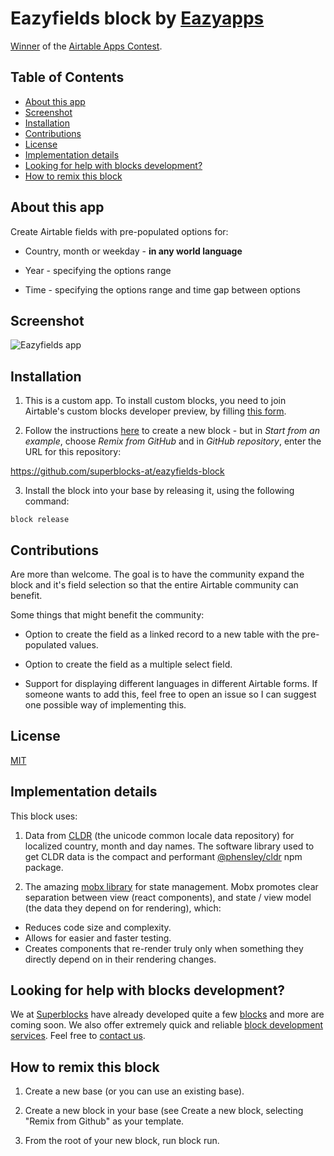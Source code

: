 # Eazyfields block by [Eazyapps](https://eazyapps.dev)

[Winner](https://devpost.com/software/superfields) of the [Airtable Apps Contest](https://airtable.devpost.com/).

## Table of Contents

- [About this app](#about-this-block)
- [Screenshot](#screenshot)
- [Installation](#installation)
- [Contributions](#contributions)
- [License](#license)
- [Implementation details](#implementation-details)
- [Looking for help with blocks development?](#looking-for-help-with-blocks-development?)
- [How to remix this block](#how-to-remix-this-block)

## About this app

Create Airtable fields with pre-populated options for:

- Country, month or weekday - **in any world language**

- Year - specifying the options range

- Time - specifying the options range and time gap between options

## Screenshot

![Eazyfields app](https://softr-prod.imgix.net/applications/9bfb7bc1-ef08-416a-acea-ed1eaedc2e1a/assets/3a67caa6-414a-4990-9891-839dc9b54669.png)

## Installation

1. This is a custom app. To install custom blocks, you need to join Airtable's custom blocks developer preview, by filling [this form](https://airtable.com/shrEvq5IlQqYxWkaS).

2. Follow the instructions [here](https://airtable.com/developers/blocks/guides/hello-world-tutorial#create-a-new-block) to create a new block - but in _Start from an example_, choose _Remix from GitHub_ and in _GitHub repository_, enter the URL for this repository:

https://github.com/superblocks-at/eazyfields-block

3. Install the block into your base by releasing it, using the following command:

```
block release
```

## Contributions

Are more than welcome. The goal is to have the community expand the block and it's field selection so that the entire Airtable community can benefit.

Some things that might benefit the community:

- Option to create the field as a linked record to a new table with the pre-populated values.

- Option to create the field as a multiple select field.

- Support for displaying different languages in different Airtable forms. If someone wants to add this, feel free to open an issue so I can suggest one possible way of implementing this.

## License

[MIT](LICENSE.md)

## Implementation details

This block uses:

1. Data from [CLDR](http://cldr.unicode.org/) (the unicode common locale data repository) for localized country, month and day names. The software library used to get CLDR data is the compact and performant [@phensley/cldr](@phensley/cldr) npm package.

2. The amazing [mobx library](https://mobx.js.org/README.html) for state management. Mobx promotes clear separation between view (react components), and state / view model (the data they depend on for rendering), which:

- Reduces code size and complexity.
- Allows for easier and faster testing.
- Creates components that re-render truly only when something they directly depend on in their rendering changes.

## Looking for help with blocks development?

We at [Superblocks](https://superblocks.at) have already developed quite a few [blocks](https://superblocks.at/#blocks) and more are coming soon. We also offer extremely quick and reliable [block development services](https://superblocks.at/#services). Feel free to [contact us](https://superblocks.at/#services).

## How to remix this block

1. Create a new base (or you can use an existing base).

2. Create a new block in your base (see Create a new block, selecting "Remix from Github" as your template.

3. From the root of your new block, run block run.
